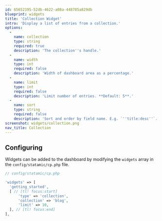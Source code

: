```yaml
---
id: 65652195-52db-4622-a08a-448785a829db
blueprint: widgets
title: 'Collection Widget'
intro: 'Display a list of entries from a collection.'
options:
  -
    name: collection
    type: string
    required: true
    description: 'The collection''s handle.'
  -
    name: width
    type: int
    required: false
    description: 'Width of dashboard area as a percentage.'
  -
    name: limit
    type: int
    required: false
    description: 'Limit number of entries. **Default: 5**.'
  -
    name: sort
    type: string
    required: false
    description: 'Sort and order by field name. E.g. `''title:desc''`. Defaults to the collection''s settings.'
screenshot: widgets/collection.png
nav_title: Collection
---
```

## Configuring

Widgets can be added to the dashboard by modifying the `widgets` array in the `config/statamic/cp.php` file.

``` php
// config/statamic/cp.php

'widgets' => [
  'getting_started',
  [ // [tl! focus:start]
      'type' => 'collection',
      'collection' => 'blog',
      'limit' => 10,
  ], // [tl! focus:end]
],
